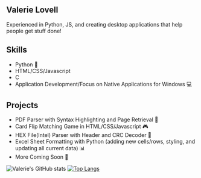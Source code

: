 ## Valerie Lovell
Experienced in Python, JS, and creating desktop applications that help people get stuff done!

## Skills
- Python :snake:
- HTML/CSS/Javascript
- C
- Application Development/Focus on Native Applications for Windows :computer:

## Projects
- PDF Parser with Syntax Highlighting and Page Retrieval :page_with_curl:
- Card Flip Matching Game in HTML/CSS/Javascript :video_game:
- HEX File(Intel) Parser with Header and CRC Decoder :page_facing_up:
- Excel Sheet Formatting with Python (adding new cells/rows, styling, and updating all current data) :bar_chart:
- More Coming Soon :blue_heart:



![Valerie's GitHub stats](https://github-readme-stats.vercel.app/api?username=vlovell24&show_icons=true&theme=transparent)
[![Top Langs](https://github-readme-stats.vercel.app/api/top-langs/?username=vlovell24&theme=transparent)](https://github.com/vlovell24/github-readme-stats)
